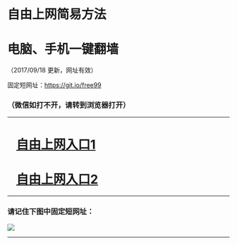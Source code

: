 ﻿# 自由上网简易方法

# 电脑、手机一键翻墙

（2017/09/18 更新，网址有效）

固定短网址：https://git.io/free99

### （微信如打不开，请转到浏览器打开）


***





# &nbsp;&nbsp; <a href="http://ft172803788.fwq-tz1005.info/fwqtz01.html?t=09180014498 " target="_blank">自由上网入口1</a>
# &nbsp;&nbsp; <a href="http://ft1057430267.fwq-tz1006.info/fwqtz02.html?t=091800111247 " target="_blank">自由上网入口2</a>
***

### 请记住下图中固定短网址：

<img src="https://s3-us-west-2.amazonaws.com/fwq-1001/yjfq-20170905okok.png" /> 


***

